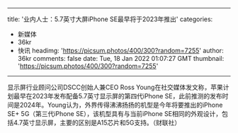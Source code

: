 
---
title: '业内人士：5.7英寸大屏iPhone SE最早将于2023年推出'
categories: 
 - 新媒体
 - 36kr
 - 快讯
headimg: 'https://picsum.photos/400/300?random=7255'
author: 36kr
comments: false
date: Tue, 18 Jan 2022 01:07:27 GMT
thumbnail: 'https://picsum.photos/400/300?random=7255'
---

<div>   
显示屏行业顾问公司DSCC创始人兼CEO Ross Young在社交媒体发文称，苹果计划最早在2023年发布配备5.7英寸显示屏的第四代iPhone SE，此前推测的发布时间是2024年。Young认为，外界传得沸沸扬扬的机型是今年将要推出的iPhone SE+ 5G（第三代iPhone SE），该机型具有与当前iPhone SE相同的外观设计，包括4.7英寸显示屏，主要的区别是A15芯片和5G支持。（财联社）  
</div>
            
